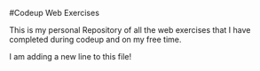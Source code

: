 #Codeup Web Exercises


This is my personal Repository of all the web exercises
that I have completed during codeup and on my free time.

I am adding a new line to this file!